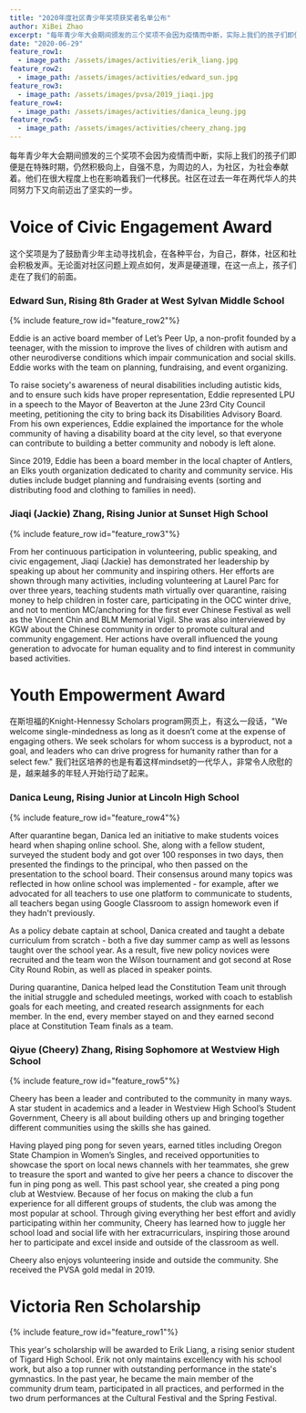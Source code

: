 ```yaml
---
title: "2020年度社区青少年奖项获奖者名单公布"
author: XiBei Zhao
excerpt: "每年青少年大会期间颁发的三个奖项不会因为疫情而中断，实际上我们的孩子们即便是在特殊时期，仍然积极向上，自强不息，为周边的人，为社区，为社会奉献着。他们在很大程度上也在影响着我们一代移民。社区在过去一年在几代华人的共同努力下又向前迈出了坚实的一步。"
date: "2020-06-29"
feature_row1:
  - image_path: /assets/images/activities/erik_liang.jpg
feature_row2:
  - image_path: /assets/images/activities/edward_sun.jpg
feature_row3:
  - image_path: /assets/images/pvsa/2019_jiaqi.jpg
feature_row4:
  - image_path: /assets/images/activities/danica_leung.jpg
feature_row5:
  - image_path: /assets/images/activities/cheery_zhang.jpg
---
```


每年青少年大会期间颁发的三个奖项不会因为疫情而中断，实际上我们的孩子们即便是在特殊时期，仍然积极向上，自强不息，为周边的人，为社区，为社会奉献着。他们在很大程度上也在影响着我们一代移民。社区在过去一年在两代华人的共同努力下又向前迈出了坚实的一步。

# Voice of Civic Engagement Award

这个奖项是为了鼓励青少年主动寻找机会，在各种平台，为自己，群体，社区和社会积极发声。无论面对社区问题上观点如何，发声是硬道理，在这一点上，孩子们走在了我们的前面。

### Edward Sun, Rising 8th Grader at West Sylvan Middle School

{% include feature_row id="feature_row2"%}

Eddie is an active board member of Let’s Peer Up, a non-profit founded by a teenager, with the mission to improve the lives of children with autism and other neurodiverse conditions which impair communication and social skills.  Eddie works with the team on planning, fundraising, and event organizing.

To raise society's awareness of neural disabilities including autistic kids, and to ensure such kids have proper representation, Eddie represented LPU in a speech to the Mayor of Beaverton at the June 23rd City Council meeting, petitioning the city to bring back its Disabilities Advisory Board.  From his own experiences, Eddie explained the importance for the whole community of having a disability board at the city level, so that everyone can contribute to building a better community and nobody is left alone.

Since 2019, Eddie has been a board member in the local chapter of Antlers, an Elks youth organization dedicated to charity and community service. His duties include budget planning and fundraising events (sorting and distributing food and clothing to families in need).

### Jiaqi (Jackie) Zhang, Rising Junior at Sunset High School

{% include feature_row id="feature_row3"%}

From her continuous participation in volunteering, public speaking, and civic engagement, Jiaqi (Jackie) has demonstrated her leadership by speaking up about her community and inspiring others. Her efforts are shown through many activities, including volunteering at Laurel Parc for over three years, teaching students math virtually over quarantine, raising money to help children in foster care, participating in the OCC winter drive, and not to mention MC/anchoring for the first ever Chinese Festival as well as the Vincent Chin and BLM Memorial Vigil. She was also interviewed by KGW about the Chinese community in order to promote cultural and community engagement. Her actions have overall influenced the young generation to advocate for human equality and to find interest in community based activities.

# Youth Empowerment Award

在斯坦福的Knight-Hennessy Scholars program网页上，有这么一段话，"We welcome single-mindedness as long as it doesn’t come at the expense of engaging others. We seek scholars for whom success is a byproduct, not a goal, and leaders who can drive progress for humanity rather than for a select few." 我们社区培养的也是有着这样mindset的一代华人，非常令人欣慰的是，越来越多的年轻人开始行动了起来。

### Danica Leung, Rising Junior at Lincoln High School

{% include feature_row id="feature_row4"%}

After quarantine began, Danica led an initiative to make students voices heard when shaping online school. She, along with a fellow student, surveyed the student body and got over 100 responses in two days, then presented the findings to the principal, who then passed on the presentation to the school board. Their consensus around many topics was reflected in how online school was implemented - for example, after we advocated for all teachers to use one platform to communicate to students, all teachers began using Google Classroom to assign homework even if they hadn't previously.

As a policy debate captain at school, Danica created and taught a debate curriculum from scratch - both a five day summer camp as well as lessons taught over the school year. As a result, five new policy novices were recruited and the team won the Wilson tournament and got second at Rose City Round Robin, as well as placed in speaker points.

During quarantine, Danica helped lead the Constitution Team unit through the initial struggle and scheduled meetings, worked with coach to establish goals for each meeting, and created research assignments for each member. In the end, every member stayed on and they earned second place at Constitution Team finals as a team.

### Qiyue (Cheery) Zhang, Rising Sophomore at Westview High School

{% include feature_row id="feature_row5"%}

Cheery has been a leader and contributed to the community in many ways. A star student in academics and a leader in Westview High School’s Student Government, Cheery is all about building others up and bringing together different communities using the skills she has gained.

Having played ping pong for seven years, earned titles including Oregon State Champion in Women’s Singles, and received opportunities to showcase the sport on local news channels with her teammates, she grew to treasure the sport and wanted to give her peers a chance to discover the fun in ping pong as well. This past school year, she created a ping pong club at Westview. Because of her focus on making the club a fun experience for all different groups of students, the club was among the most popular at school. Through giving everything her best effort and avidly participating within her community, Cheery has learned how to juggle her school load and social life with her extracurriculars, inspiring those around her to participate and excel inside and outside of the classroom as well.

Cheery also enjoys volunteering inside and outside the community. She received the PVSA gold medal in 2019.

# Victoria Ren Scholarship

{% include feature_row id="feature_row1"%}

This year's scholarship will be awarded to Erik Liang, a rising senior student of Tigard High School. Erik not only maintains excellency with his school work, but also a top runner with outstanding performance in the state's gymnastics. In the past year, he became the main member of the community drum team, participated in all practices, and performed in the two drum performances at the Cultural Festival and the Spring Festival.
